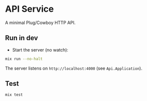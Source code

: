 # API Service

A minimal Plug/Cowboy HTTP API.

## Run in dev

- Start the server (no watch):

```bash
mix run --no-halt
```

The server listens on `http://localhost:4000` (see `Api.Application`).

## Test

```bash
mix test
```
